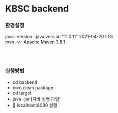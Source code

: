 # KBSC backend

### 환경설정
java -version : java version "11.0.11" 2021-04-20 LTS <br>
mvn -v : Apache Maven 3.8.1<br>

<br><br>
### 실행방법
- cd backend
- mvn clean package
- cd target
- java -jar [자바 실행 파일]
- 📌 localhost:8080 실행 
